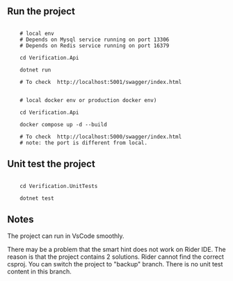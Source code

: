 ## Run the project

```shell

    # local env
    # Depends on Mysql service running on port 13306
    # Depends on Redis service running on port 16379

    cd Verification.Api

    dotnet run

    # To check  http://localhost:5001/swagger/index.html


    # local docker env or production docker env)

    cd Verification.Api

    docker compose up -d --build

    # To check  http://localhost:5000/swagger/index.html
    # note: the port is different from local.

```

## Unit test the project

```shell

    cd Verification.UnitTests

    dotnet test

```

## Notes

The project can run in VsCode smoothly.

There may be a problem that the smart hint does not work on Rider IDE. The reason is that the project contains 2 solutions. Rider cannot find the correct csproj. You can switch the project to "backup" branch. There is no unit test content in this branch.
